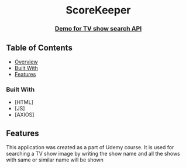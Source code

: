 <h1 align="center">ScoreKeeper</h1>

<div align="center">
  <h3>
    <a href="https://{your-demo-link.your-domain}">
      Demo for TV show search API
    </a>
  </h3>
</div>

## Table of Contents

- [Overview](#overview)
- [Built With](#built-with)
- [Features](#features)

### Built With

- [HTML]
- [JS]
- [AXIOS]

## Features

This application was created as a part of Udemy course. It is used for searching a TV show image by writing the show name and all the shows with same or similar name will be shown
